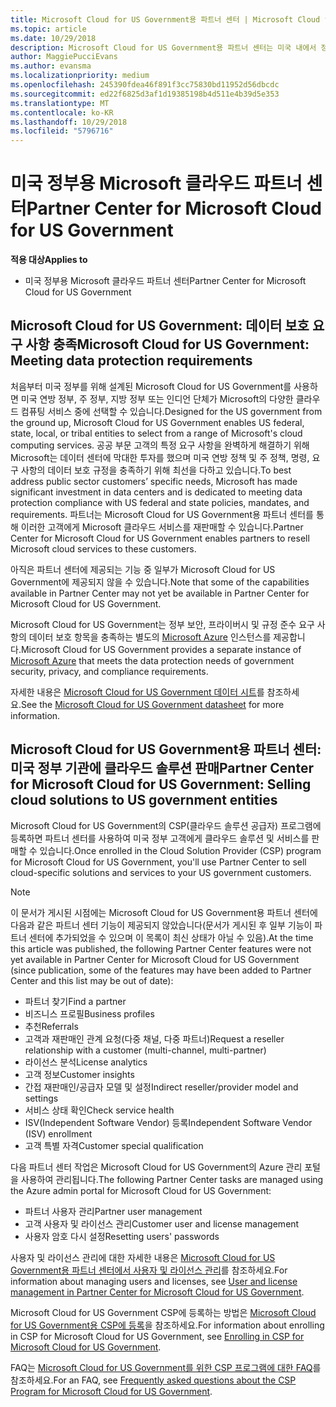 ```yaml
---
title: Microsoft Cloud for US Government용 파트너 센터 | Microsoft Cloud for US Government용 파트너 센터
ms.topic: article
ms.date: 10/29/2018
description: Microsoft Cloud for US Government용 파트너 센터는 미국 내에서 정부 기관과 협력하는 고객에게 Microsoft 클라우드 솔루션을 제공하려는 Microsoft 파트너를 위한 비즈니스 포털입니다.
author: MaggiePucciEvans
ms.author: evansma
ms.localizationpriority: medium
ms.openlocfilehash: 245390fdea46f891f3cc75830bd11952d56dbcdc
ms.sourcegitcommit: ed22f6825d3af1d19385198b4d511e4b39d5e353
ms.translationtype: MT
ms.contentlocale: ko-KR
ms.lasthandoff: 10/29/2018
ms.locfileid: "5796716"
---
```

# <a name="partner-center-for-microsoft-cloud-for-us-government"></a><span data-ttu-id="d8c83-103">미국 정부용 Microsoft 클라우드 파트너 센터</span><span class="sxs-lookup"><span data-stu-id="d8c83-103">Partner Center for Microsoft Cloud for US Government</span></span>

**<span data-ttu-id="d8c83-104">적용 대상</span><span class="sxs-lookup"><span data-stu-id="d8c83-104">Applies to</span></span>**

-  <span data-ttu-id="d8c83-105">미국 정부용 Microsoft 클라우드 파트너 센터</span><span class="sxs-lookup"><span data-stu-id="d8c83-105">Partner Center for Microsoft Cloud for US Government</span></span>

## <a name="microsoft-cloud-for-us-government-meeting-data-protection-requirements"></a><span data-ttu-id="d8c83-106">Microsoft Cloud for US Government: 데이터 보호 요구 사항 충족</span><span class="sxs-lookup"><span data-stu-id="d8c83-106">Microsoft Cloud for US Government: Meeting data protection requirements</span></span> 

<span data-ttu-id="d8c83-107">처음부터 미국 정부를 위해 설계된 Microsoft Cloud for US Government를 사용하면 미국 연방 정부, 주 정부, 지방 정부 또는 인디언 단체가 Microsoft의 다양한 클라우드 컴퓨팅 서비스 중에 선택할 수 있습니다.</span><span class="sxs-lookup"><span data-stu-id="d8c83-107">Designed for the US government from the ground up, Microsoft Cloud for US Government enables US federal, state, local, or tribal entities to select from a range of Microsoft's cloud computing services.</span></span> <span data-ttu-id="d8c83-108">공공 부문 고객의 특정 요구 사항을 완벽하게 해결하기 위해 Microsoft는 데이터 센터에 막대한 투자를 했으며 미국 연방 정책 및 주 정책, 명령, 요구 사항의 데이터 보호 규정을 충족하기 위해 최선을 다하고 있습니다.</span><span class="sxs-lookup"><span data-stu-id="d8c83-108">To best address public sector customers’ specific needs, Microsoft has made significant investment in data centers and is dedicated to meeting data protection compliance with US federal and state policies, mandates, and requirements.</span></span> <span data-ttu-id="d8c83-109">파트너는 Microsoft Cloud for US Government용 파트너 센터를 통해 이러한 고객에게 Microsoft 클라우드 서비스를 재판매할 수 있습니다.</span><span class="sxs-lookup"><span data-stu-id="d8c83-109">Partner Center for Microsoft Cloud for US Government enables partners to resell Microsoft cloud services to these customers.</span></span>

<span data-ttu-id="d8c83-110">아직은 파트너 센터에 제공되는 기능 중 일부가 Microsoft Cloud for US Government에 제공되지 않을 수 있습니다.</span><span class="sxs-lookup"><span data-stu-id="d8c83-110">Note that some of the capabilities available in Partner Center may not yet be available in Partner Center for Microsoft Cloud for US Government.</span></span>

<span data-ttu-id="d8c83-111">Microsoft Cloud for US Government는 정부 보안, 프라이버시 및 규정 준수 요구 사항의 데이터 보호 항목을 충족하는 별도의 [Microsoft Azure](https://azure.microsoft.com/en-us/overview/clouds/government/) 인스턴스를 제공합니다.</span><span class="sxs-lookup"><span data-stu-id="d8c83-111">Microsoft Cloud for US Government provides a separate instance of [Microsoft Azure](https://azure.microsoft.com/en-us/overview/clouds/government/) that meets the data protection needs of government security, privacy, and compliance requirements.</span></span> 

<span data-ttu-id="d8c83-112">자세한 내용은 [Microsoft Cloud for US Government 데이터 시트](http://download.microsoft.com/download/C/9/C/C9CA3002-DFC4-4ADA-841F-DF42AEC042FB/Microsoft_Azure_Government_Datasheet_EN_US.PDF)를 참조하세요.</span><span class="sxs-lookup"><span data-stu-id="d8c83-112">See the [Microsoft Cloud for US Government datasheet](http://download.microsoft.com/download/C/9/C/C9CA3002-DFC4-4ADA-841F-DF42AEC042FB/Microsoft_Azure_Government_Datasheet_EN_US.PDF) for more information.</span></span>

## <a name="partner-center-for-microsoft-cloud-for-us-government-selling-cloud-solutions-to-us-government-entities"></a><span data-ttu-id="d8c83-113">Microsoft Cloud for US Government용 파트너 센터: 미국 정부 기관에 클라우드 솔루션 판매</span><span class="sxs-lookup"><span data-stu-id="d8c83-113">Partner Center for Microsoft Cloud for US Government: Selling cloud solutions to US government entities</span></span>

<span data-ttu-id="d8c83-114">Microsoft Cloud for US Government의 CSP(클라우드 솔루션 공급자) 프로그램에 등록하면 파트너 센터를 사용하여 미국 정부 고객에게 클라우드 솔루션 및 서비스를 판매할 수 있습니다.</span><span class="sxs-lookup"><span data-stu-id="d8c83-114">Once enrolled in the Cloud Solution Provider (CSP) program for Microsoft Cloud for US Government, you'll use Partner Center to sell cloud-specific solutions and services to your US government customers.</span></span> 

> [!NOTE]  
> <span data-ttu-id="d8c83-115">이 문서가 게시된 시점에는 Microsoft Cloud for US Government용 파트너 센터에 다음과 같은 파트너 센터 기능이 제공되지 않았습니다(문서가 게시된 후 일부 기능이 파트너 센터에 추가되었을 수 있으며 이 목록이 최신 상태가 아닐 수 있음).</span><span class="sxs-lookup"><span data-stu-id="d8c83-115">At the time this article was published, the following Partner Center features were not yet available in Partner Center for Microsoft Cloud for US Government (since publication, some of the features may have been added to Partner Center and this list may be out of date):</span></span>

- <span data-ttu-id="d8c83-116">파트너 찾기</span><span class="sxs-lookup"><span data-stu-id="d8c83-116">Find a partner</span></span>
- <span data-ttu-id="d8c83-117">비즈니스 프로필</span><span class="sxs-lookup"><span data-stu-id="d8c83-117">Business profiles</span></span>
- <span data-ttu-id="d8c83-118">추천</span><span class="sxs-lookup"><span data-stu-id="d8c83-118">Referrals</span></span>
- <span data-ttu-id="d8c83-119">고객과 재판매인 관계 요청(다중 채널, 다중 파트너)</span><span class="sxs-lookup"><span data-stu-id="d8c83-119">Request a reseller relationship with a customer (multi-channel, multi-partner)</span></span>
- <span data-ttu-id="d8c83-120">라이선스 분석</span><span class="sxs-lookup"><span data-stu-id="d8c83-120">License analytics</span></span>
- <span data-ttu-id="d8c83-121">고객 정보</span><span class="sxs-lookup"><span data-stu-id="d8c83-121">Customer insights</span></span>
- <span data-ttu-id="d8c83-122">간접 재판매인/공급자 모델 및 설정</span><span class="sxs-lookup"><span data-stu-id="d8c83-122">Indirect reseller/provider model and settings</span></span>
- <span data-ttu-id="d8c83-123">서비스 상태 확인</span><span class="sxs-lookup"><span data-stu-id="d8c83-123">Check service health</span></span>
- <span data-ttu-id="d8c83-124">ISV(Independent Software Vendor) 등록</span><span class="sxs-lookup"><span data-stu-id="d8c83-124">Independent Software Vendor (ISV) enrollment</span></span>
- <span data-ttu-id="d8c83-125">고객 특별 자격</span><span class="sxs-lookup"><span data-stu-id="d8c83-125">Customer special qualification</span></span>

<span data-ttu-id="d8c83-126">다음 파트너 센터 작업은 Microsoft Cloud for US Government의 Azure 관리 포털을 사용하여 관리됩니다.</span><span class="sxs-lookup"><span data-stu-id="d8c83-126">The following Partner Center tasks are managed using the Azure admin portal for Microsoft Cloud for US Government:</span></span> 

-   <span data-ttu-id="d8c83-127">파트너 사용자 관리</span><span class="sxs-lookup"><span data-stu-id="d8c83-127">Partner user management</span></span>
-   <span data-ttu-id="d8c83-128">고객 사용자 및 라이선스 관리</span><span class="sxs-lookup"><span data-stu-id="d8c83-128">Customer user and license management</span></span>
-   <span data-ttu-id="d8c83-129">사용자 암호 다시 설정</span><span class="sxs-lookup"><span data-stu-id="d8c83-129">Resetting users' passwords</span></span>

<span data-ttu-id="d8c83-130">사용자 및 라이선스 관리에 대한 자세한 내용은 [Microsoft Cloud for US Government용 파트너 센터에서 사용자 및 라이선스 관리](user-management-in-partner-center-for-microsoft-us-govt-cloud.md)를 참조하세요.</span><span class="sxs-lookup"><span data-stu-id="d8c83-130">For information about managing users and licenses, see [User and license management in Partner Center for Microsoft Cloud for US Government](user-management-in-partner-center-for-microsoft-us-govt-cloud.md).</span></span>

<span data-ttu-id="d8c83-131">Microsoft Cloud for US Government CSP에 등록하는 방법은 [Microsoft Cloud for US Government용 CSP에 등록](enroll-in-csp-for-microsoft-us-govt-cloud.md)을 참조하세요.</span><span class="sxs-lookup"><span data-stu-id="d8c83-131">For information about enrolling in CSP for Microsoft Cloud for US Government, see [Enrolling in CSP for Microsoft Cloud for US Government](enroll-in-csp-for-microsoft-us-govt-cloud.md).</span></span>

<span data-ttu-id="d8c83-132">FAQ는 [Microsoft Cloud for US Government를 위한 CSP 프로그램에 대한 FAQ](faq-for-us-govt-cloud.md)를 참조하세요.</span><span class="sxs-lookup"><span data-stu-id="d8c83-132">For an FAQ, see [Frequently asked questions about the CSP Program for Microsoft Cloud for US Government](faq-for-us-govt-cloud.md).</span></span>